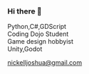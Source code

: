 ### Hi there 👋
Python,C#,GDScript  
Coding Dojo Student  
Game design hobbyist  
Unity,Godot  
  
nickelljoshua@gmail.com
<!--
**Josh-XS/Josh-XS** is a ✨ _special_ ✨ repository because its `README.md` (this file) appears on your GitHub profile.

Here are some ideas to get you started:

- 🔭 I’m currently working on ...
- 🌱 I’m currently learning ...
- 👯 I’m looking to collaborate on ...
- 🤔 I’m looking for help with ...
- 💬 Ask me about ...
- 📫 How to reach me: ...
- 😄 Pronouns: ...
- ⚡ Fun fact: ...
-->
